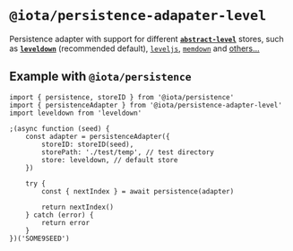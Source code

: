 # `@iota/persistence-adapater-level`

Persistence adapter with support for different [**`abstract-level`**](https://github.com/Level/abstract-leveldown) stores, such as
[**`leveldown`**](https://github.com/Level/leveldown) (recommended default), [`leveljs`](https://github.com/Level/level-js), [`memdown`](https://github.com/Level/memdown) and [others...](https://github.com/Level/awesome/#stores)

## Example with `@iota/persistence`
```JS
import { persistence, storeID } from '@iota/persistence'
import { persistenceAdapter } from '@iota/persistence-adapter-level'
import leveldown from 'leveldown'

;(async function (seed) {
    const adapter = persistenceAdapter({
        storeID: storeID(seed),
        storePath: './test/temp', // test directory
        store: leveldown, // default store
    })

    try {
        const { nextIndex } = await persistence(adapter)

        return nextIndex()
    } catch (error) {
        return error
    }
})('SOME9SEED')
```

